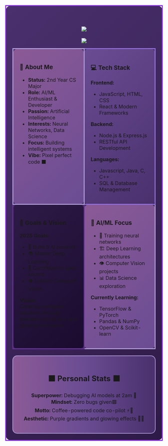 <!-- 2x2 Grid with Equal Height Boxes in New Order -->
<table width="100%" style="border-spacing: 20px;">
<tr>
<!-- About Me -->
<td width="50%" valign="top" style="background: linear-gradient(135deg, #4A306D, #2E1A47); border: 3px solid #8A2BE2; padding: 20px; border-radius: 15px; height: 280px; vertical-align: top;">
<div align="center">
<!-- Purple Pixel Banner -->
<h1>
  <img src="https://readme-typing-svg.herokuapp.com/?font=Courier%20New&size=45&color=B19CD9&center=true&vCenter=true&width=600&height=100&lines=🟪+NAMITHA+RAVIKUMAR+🟪;💜+AI%2FML+ENTHUSIAST+💜">
</h1>
<img src="https://user-images.githubusercontent.com/73097560/115834477-dbab4500-a447-11eb-908a-139a6edaec5c.gif">
</div>

<!-- 2x2 Grid with Purple Pixel Theme -->
<table width="100%">
<tr>
<td width="50%" height="300px" valign="top" style="background: linear-gradient(135deg, #8B5A96, #6A4C93); border: 3px solid #B19CD9; padding: 20px; border-radius: 15px;">

### 🌟 About Me
- **Status:** 2nd Year CS Major  
- **Role:** AI/ML Enthusiast & Developer
- **Passion:** Artificial Intelligence
- **Interests:** Neural Networks, Data Science
- **Focus:** Building intelligent systems
- **Vibe:** Pixel perfect code ⬛

</td>

<!-- Tech Stack -->
<td width="50%" valign="top" style="background: linear-gradient(135deg, #6A4C93, #4A306D); border: 3px solid #9370DB; padding: 20px; border-radius: 15px; height: 280px; vertical-align: top;">

### 💻 Tech Stack
**Frontend:**
- JavaScript, HTML, CSS
- React & Modern Frameworks

**Backend:**
- Node.js & Express.js
- RESTful API Development

**Languages:**
- Javascript, Java, C, C++
- SQL & Database Management

</td>
</tr>

<tr>
<!-- Goals & Vision -->
<td width="50%" valign="top" style="background: linear-gradient(135deg, #2E1A47, #1A0B2E); border: 3px solid #663399; padding: 20px; border-radius: 15px; height: 280px; vertical-align: top;">

### 🚀 Goals & Vision
**2025 Goals:**
- 🎯 Build 5 AI projects
- 📚 Master Deep Learning  
- 🤝 Contribute to open source
- 👁️ Explore Computer Vision

**Vision:**  
Creating intelligent solutions through pixelated perfection and glowing innovation

</td>

<!-- AI/ML Focus -->
<td width="50%" valign="top" style="background: linear-gradient(135deg, #8B5A96, #6A4C93); border: 3px solid #B19CD9; padding: 20px; border-radius: 15px; height: 280px; vertical-align: top;">

### 🧠 AI/ML Focus
- 🔬 Training neural networks
- 🏗️ Deep Learning architectures
- 👁️ Computer Vision projects
- 📊 Data Science exploration

**Currently Learning:**
- TensorFlow & PyTorch
- Pandas & NumPy  
- OpenCV & Scikit-learn

</td>
</tr>
</table>

<!-- Personal Stats -->
<div align="center" style="background: linear-gradient(90deg, #8B5A96, #6A4C93, #4A306D); padding: 20px; border-radius: 15px; border: 2px solid #B19CD9; margin-top: 20px;">

## ⬛ Personal Stats ⬛
**Superpower:** Debugging AI models at 2am 🌙  
**Mindset:** Zero bugs given🟪  
**Motto:** Coffee-powered code co-pilot ⚡🧠  
**Aesthetic:** Purple gradients and glowing effects 💜✨

</div>
